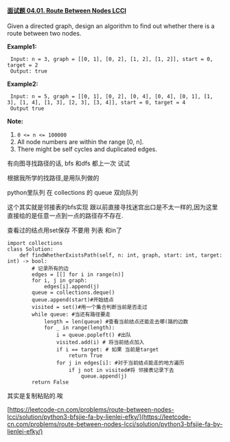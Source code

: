 #### [面试题 04.01. Route Between Nodes LCCI](https://leetcode-cn.com/problems/route-between-nodes-lcci/)

Given a directed graph, design an algorithm to find out whether there is a route between two nodes.

**Example1:**

```
 Input: n = 3, graph = [[0, 1], [0, 2], [1, 2], [1, 2]], start = 0, target = 2
 Output: true
```

**Example2:**

```
 Input: n = 5, graph = [[0, 1], [0, 2], [0, 4], [0, 4], [0, 1], [1, 3], [1, 4], [1, 3], [2, 3], [3, 4]], start = 0, target = 4
 Output true
```

**Note:** 

1. `0 <= n <= 100000`
2. All node numbers are within the range [0, n].
3. There might be self cycles and duplicated edges.

有向图寻找路径的话, bfs 和dfs 都上一次 试试

根据我所学的找路径,是用队列做的

python里队列 在 collections 的 queue 双向队列



这个其实就是邻接表的bfs实现 跟以前直接寻找迷宫出口是不太一样的,因为这里直接给的是任意一点到一点的路径存不存在.

查看过的结点用set保存 不要用 列表 和in了

```
import collections
class Solution:
    def findWhetherExistsPath(self, n: int, graph, start: int, target: int) -> bool:
        # 记录所有的边
        edges = [[] for i in range(n)]
        for i, j in graph:
            edges[i].append(j)
        queue = collections.deque()
        queue.append(start)#开始结点
        visited = set()#用一个集合判断当前是否走过
        while queue: #当还有路径要走
            length = len(queue) #查看当前结点还能走去哪(路的边数
            for _ in range(length):
                i = queue.popleft() #出队
                visited.add(i) # 将当前结点加入
                if i == target: # 如果 当前是target
                    return True
                for j in edges[i]: #对于当前结点能走的地方遍历
                    if j not in visited#将 邻接表记录下去
                        queue.append(j)
        return False

```

其实是复制粘贴的.唉

[https://leetcode-cn.com/problems/route-between-nodes-lcci/solution/python3-bfsjie-fa-by-lienlei-efky/](https://leetcode-cn.com/problems/route-between-nodes-lcci/solution/python3-bfsjie-fa-by-lienlei-efky/)

